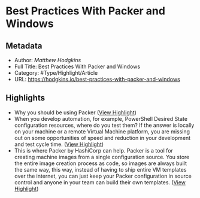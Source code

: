# Best Practices With Packer and Windows

## Metadata

* Author: *Matthew Hodgkins*
* Full Title: Best Practices With Packer and Windows
* Category: #Type/Highlight/Article
* URL: https://hodgkins.io/best-practices-with-packer-and-windows

## Highlights

* Why you should be using Packer ([View Highlight](https://instapaper.com/read/1430577441/17062482))
* When you develop automation, for example, PowerShell Desired State configuration resources, where do you test them?
  If the answer is locally on your machine or a remote Virtual Machine platform, you are missing out on some opportunities of speed and reduction in your development and test cycle time. ([View Highlight](https://instapaper.com/read/1430577441/17062484))
* This is where Packer by HashiCorp can help. Packer is a tool for creating machine images from a single configuration source. You store the entire image creation process as code, so images are always built the same way, this way, instead of having to ship entire VM templates over the internet, you can just keep your Packer configuration in source control and anyone in your team can build their own templates. ([View Highlight](https://instapaper.com/read/1430577441/17062487))
